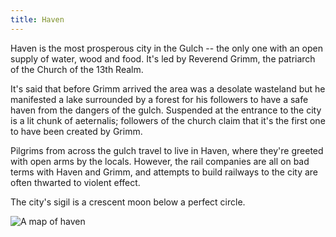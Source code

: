 ```yaml
---
title: Haven
---
```


Haven is the most prosperous city in the Gulch -- the only one with an open supply of water, wood and food. It's led by Reverend Grimm, the patriarch of the Church of the 13th Realm.

It's said that before Grimm arrived the area was a desolate wasteland but he manifested a lake surrounded by a forest for his followers to have a safe haven from the dangers of the gulch. Suspended at the entrance to the city is a lit chunk of aeternalis; followers of the church claim that it's the first one to have been created by Grimm.

Pilgrims from across the gulch travel to live in Haven, where they're greeted with open arms by the locals. However, the rail companies are all on bad terms with Haven and Grimm, and attempts to build railways to the city are often thwarted to violent effect.

The city's sigil is a crescent moon below a perfect circle.

![A map of haven](/haven.png)
